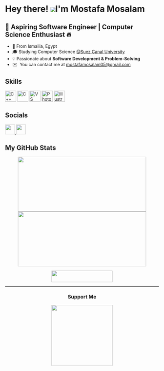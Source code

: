 Hey there! ![](https://user-images.githubusercontent.com/18350557/176309783-0785949b-9127-417c-8b55-ab5a4333674e.gif)I'm Mostafa Mosalam
========================================================================================================================================

🚀 Aspiring Software Engineer | Computer Science Enthusiast 🔥 
--------------------------------------------------------------

* 📍  From Ismailia, Egypt
* 🎓  Studying Computer Science [@Suez Canal University](https://suez.edu.eg/)
* 💡  Passionate about **Software Development & Problem-Solving**
* ✉️  You can contact me at [mostafamosalam05@gmail.com](mailto:mostafamosalam05@gmail.com)

Skills
-----------

<p align="left">
  <a href="https://docs.microsoft.com/en-us/cpp/?view=msvc-170" target="_blank" rel="noreferrer"><img src="https://raw.githubusercontent.com/danielcranney/readme-generator/main/public/icons/skills/cplusplus-colored.svg" width="36" height="36" alt="C++" /></a>
  <a href="https://docs.microsoft.com/en-us/cpp/?view=msvc-170" target="_blank" rel="noreferrer"><img src="https://raw.githubusercontent.com/danielcranney/readme-generator/main/public/icons/skills/c-colored.svg" width="36" height="36" alt="C" /></a>
  <a href="https://code.visualstudio.com/" target="_blank" rel="noreferrer"><img src="https://raw.githubusercontent.com/danielcranney/readme-generator/main/public/icons/skills/visualstudiocode-colored.svg" width="36" height="36" alt="VS Code" /></a>
  <a href="https://www.adobe.com/uk/products/photoshop.html" target="_blank" rel="noreferrer"><img src="https://raw.githubusercontent.com/danielcranney/readme-generator/main/public/icons/skills/photoshop-colored.svg" width="36" height="36" alt="Photoshop" /></a>
  <a href="https://www.adobe.com/uk/products/illustrator.html" target="_blank" rel="noreferrer"><img src="https://raw.githubusercontent.com/danielcranney/readme-generator/main/public/icons/skills/illustrator-colored.svg" width="36" height="36" alt="Illustrator" /></a>
</p>

Socials
-------

<p align="left">
  <a href="https://www.github.com/mosalam05" target="_blank" rel="noreferrer"> <picture> <source media="(prefers-color-scheme: dark)" srcset="https://raw.githubusercontent.com/danielcranney/readme-generator/main/public/icons/socials/github-dark.svg" /> <source media="(prefers-color-scheme: light)" srcset="https://raw.githubusercontent.com/danielcranney/readme-generator/main/public/icons/socials/github.svg" /> <img src="https://raw.githubusercontent.com/danielcranney/readme-generator/main/public/icons/socials/github.svg" width="32" height="32" /> </picture> </a>
  <a href="https://www.linkedin.com/in/mosalam05" target="_blank" rel="noreferrer"> <picture> <source media="(prefers-color-scheme: dark)" srcset="https://raw.githubusercontent.com/danielcranney/readme-generator/main/public/icons/socials/linkedin-dark.svg" /> <source media="(prefers-color-scheme: light)" srcset="https://raw.githubusercontent.com/danielcranney/readme-generator/main/public/icons/socials/linkedin.svg" /> <img src="https://raw.githubusercontent.com/danielcranney/readme-generator/main/public/icons/socials/linkedin.svg" width="32" height="32" /> </picture> </a>
</p>

My GitHub Stats
-------------------

<p align="center">
  <a href="https://github.com/mosalam05"> <img height="180" width="420" src="https://github-readme-stats.vercel.app/api?username=mosalam05&show_icons=true&theme=radical" /> </a>
  <a href="https://github.com/mosalam05"> <img height="180" width="420" src="https://github-readme-stats.vercel.app/api/top-langs/?username=mosalam05&layout=compact&theme=radical" /> </a>
</p>

<p align="center">
  <a href="https://www.github.com/mosalam05" target="_blank" rel="noreferrer"> <img src="https://img.shields.io/github/followers/mosalam05?logo=github&style=for-the-badge&color=0891b2&labelColor=1c1917" width="200" height="38" /> </a>
</p>
<hr>

<div align="center">
  <h3>Support Me</h3>
  <a href="https://www.buymeacoffee.com/mosalam05"> <img src="https://cdn.buymeacoffee.com/buttons/v2/default-yellow.png" width="200"/> </a>
</div>

</ul>
